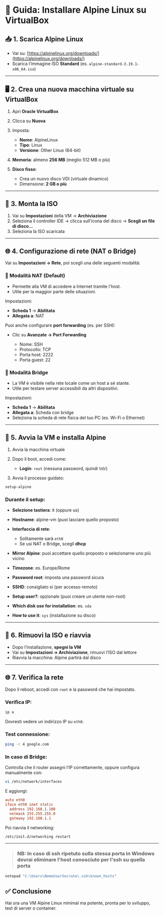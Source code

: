 # 🧭 Guida: Installare Alpine Linux su VirtualBox

## 📥 1. Scarica Alpine Linux

* Vai su: [https://alpinelinux.org/downloads/](https://alpinelinux.org/downloads/)
* Scarica l’immagine ISO **Standard** (es. `alpine-standard-3.19.1-x86_64.iso`)

---

## 🖥️ 2. Crea una nuova macchina virtuale su VirtualBox

1. Apri **Oracle VirtualBox**
2. Clicca su **Nuova**
3. Imposta:

   * **Nome**: AlpineLinux
   * **Tipo**: Linux
   * **Versione**: Other Linux (64-bit)
4. **Memoria**: almeno **256 MB** (meglio 512 MB o più)
5. **Disco fisso**:

   * Crea un nuovo disco VDI (virtuale dinamico)
   * Dimensione: **2 GB o più**

---

## 📁 3. Monta la ISO

1. Vai su **Impostazioni** della VM → **Archiviazione**
2. Seleziona il controller IDE → clicca sull’icona del disco → **Scegli un file di disco...**
3. Seleziona la ISO scaricata

---

## 🌐 4. Configurazione di rete (NAT o Bridge)

Vai su **Impostazioni → Rete**, poi scegli una delle seguenti modalità:

### 🔹 Modalità NAT (Default)

* Permette alla VM di accedere a Internet tramite l'host.
* Utile per la maggior parte delle situazioni.

Impostazioni:

* **Scheda 1** → **Abilitata**
* **Allegata a**: NAT

Puoi anche configurare **port forwarding** (es. per SSH):

* Clic su **Avanzate → Port Forwarding**

  * Nome: SSH
  * Protocollo: TCP
  * Porta host: 2222
  * Porta guest: 22

### 🔸 Modalità Bridge

* La VM è visibile nella rete locale come un host a sé stante.
* Utile per testare server accessibili da altri dispositivi.

Impostazioni:

* **Scheda 1** → **Abilitata**
* **Allegata a**: Scheda con bridge
* Seleziona la scheda di rete fisica del tuo PC (es. Wi-Fi o Ethernet)

---

## 🚀 5. Avvia la VM e installa Alpine

1. Avvia la macchina virtuale
2. Dopo il boot, accedi come:

   * **Login**: `root` (nessuna password, quindi \n\r)
3. Avvia il processo guidato:

```sh
setup-alpine
```

### Durante il setup:

* **Selezione tastiera**: it (oppure us)
* **Hostname**: alpine-vm (puoi lasciare quello proposto)
* **Interfaccia di rete**:

  * Solitamente sarà `eth0`
  * Se usi NAT o Bridge, scegli **dhcp**
* **Mirror Alpine**: puoi accettare quello proposto o selezionarne uno più vicino
* **Timezone**: es. Europe/Rome
* **Password root**: imposta una password sicura
* **SSHD**: consigliato sì (per accesso remoto)
* **Setup user?**: opzionale (puoi creare un utente non-root)
* **Which disk use for installation**: es. `sda`
* **How to use it**: `sys` (installazione su disco)

---

## 💾 6. Rimuovi la ISO e riavvia

* Dopo l’installazione, **spegni la VM**
* Vai su **Impostazioni → Archiviazione**, rimuovi l’ISO dal lettore
* Riavvia la macchina: Alpine partirà dal disco

---

## 🌐 7. Verifica la rete

Dopo il reboot, accedi con `root` e la password che hai impostato.

### Verifica IP:

```sh
ip a
```

Dovresti vedere un indirizzo IP su `eth0`.

### Test connessione:

```sh
ping -c 4 google.com
```

### In caso di Bridge:

Controlla che il router assegni l’IP correttamente, oppure configura manualmente con:

```sh
vi /etc/network/interfaces
```

E aggiungi:

```ini
auto eth0
iface eth0 inet static
  address 192.168.1.100
  netmask 255.255.255.0
  gateway 192.168.1.1
```

Poi riavvia il networking:

```sh
/etc/init.d/networking restart
```

---

> ### NB: In caso di ssh ripetuto sulla stessa porta in Windows dovrai eliminare l'host conosciuto per l'ssh su quella porta

```sh
notepad "C:\Users\NomeUserSocrate\.ssh\known_hosts"
```

## ✅ Conclusione

Hai ora una VM Alpine Linux minimal ma potente, pronta per lo sviluppo, test di server o container.
